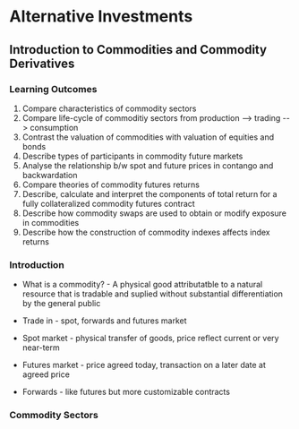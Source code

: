 # Alternative Investments

## Introduction to Commodities and Commodity Derivatives

### Learning Outcomes

1. Compare characteristics of commodity sectors
2. Compare life-cycle of commoditiy sectors from production --> trading --> consumption
3. Contrast the valuation of commodities with valuation of equities and bonds
4. Describe types of participants in commodity future markets
5. Analyse the relationship b/w spot and future prices in contango and backwardation
6. Compare theories of commodity futures returns
7. Describe, calculate and interpret the components of total return for a fully collateralized commodity futures contract
8. Describe how commodity swaps are used to obtain or modify exposure in commodities
9. Describe how the construction of commodity indexes affects index returns

### Introduction

* What is a commodity? - A physical good attributatble to a natural resource that is tradable and suplied without substantial differentiation by the general public

* Trade in - spot, forwards and futures market

* Spot market - physical transfer of goods, price reflect current or very near-term
* Futures market - price agreed today, transaction on a later date at agreed price
* Forwards - like futures but more customizable contracts 

### Commodity Sectors



